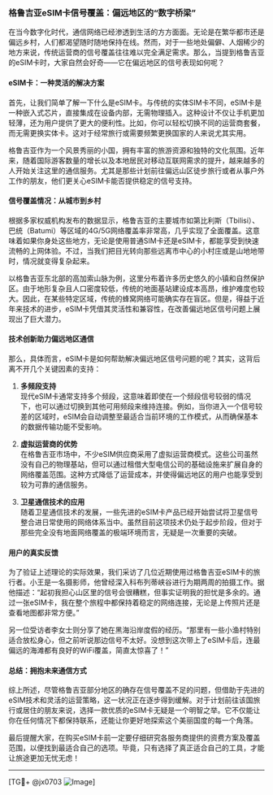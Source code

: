 ### 格鲁吉亚eSIM卡信号覆盖：偏远地区的“数字桥梁”

在当今数字化时代，通信网络已经渗透到生活的方方面面。无论是在繁华都市还是偏远乡村，人们都渴望随时随地保持在线。然而，对于一些地处偏僻、人烟稀少的地方来说，传统运营商的信号覆盖往往难以完全满足需求。那么，当提到格鲁吉亚的eSIM卡时，大家自然会好奇——它在偏远地区的信号表现如何呢？

#### eSIM卡：一种灵活的解决方案

首先，让我们简单了解一下什么是eSIM卡。与传统的实体SIM卡不同，eSIM卡是一种嵌入式芯片，直接集成在设备内部，无需物理插入。这种设计不仅让手机更加轻薄，还为用户提供了更大的便利性。比如，你可以轻松切换不同的运营商套餐，而无需更换实体卡。这对于经常旅行或需要频繁更换国家的人来说尤其实用。

格鲁吉亚作为一个风景秀丽的小国，拥有丰富的旅游资源和独特的文化氛围。近年来，随着国际游客数量的增长以及本地居民对移动互联网需求的提升，越来越多的人开始关注这里的通信服务。尤其是那些计划前往偏远山区徒步旅行或者从事户外工作的朋友，他们更关心eSIM卡能否提供稳定的信号支持。

#### 信号覆盖情况：从城市到乡村

根据多家权威机构发布的数据显示，格鲁吉亚的主要城市如第比利斯（Tbilisi）、巴统（Batumi）等区域的4G/5G网络覆盖率非常高，几乎实现了全面覆盖。这意味着如果你身处这些地方，无论是使用普通SIM卡还是eSIM卡，都能享受到快速流畅的上网体验。不过，当我们把目光转向那些远离市中心的小村庄或是山地地带时，情况就变得复杂起来。

以格鲁吉亚东北部的高加索山脉为例，这里分布着许多历史悠久的小镇和自然保护区。由于地形复杂且人口密度较低，传统的地面基站建设成本高昂，维护难度也较大。因此，在某些特定区域，传统的蜂窝网络可能确实存在盲区。但是，得益于近年来技术的进步，eSIM卡凭借其灵活性和兼容性，在改善偏远地区信号问题上展现出了巨大潜力。

#### 技术创新助力偏远地区通信

那么，具体而言，eSIM卡是如何帮助解决偏远地区信号问题的呢？其实，这背后离不开几个关键因素的支持：

1. **多频段支持**  
   现代eSIM卡通常支持多个频段，这意味着即使在一个频段信号较弱的情况下，也可以通过切换到其他可用频段来维持连接。例如，当你进入一个信号较差的区域时，eSIM会自动调整至最适合当前环境的工作模式，从而确保基本的数据传输功能不受影响。

2. **虚拟运营商的优势**  
   在格鲁吉亚市场中，不少eSIM供应商采用了虚拟运营商模式。这些公司虽然没有自己的物理基站，但可以通过租借大型电信公司的基础设施来扩展自身的网络覆盖范围。这种方式降低了运营成本，并使得偏远地区的用户也能享受到较为可靠的通信服务。

3. **卫星通信技术的应用**  
   随着卫星通信技术的发展，一些先进的eSIM卡产品已经开始尝试将卫星信号整合进日常使用的网络体系当中。虽然目前这项技术仍处于起步阶段，但对于那些完全没有地面网络覆盖的极端环境而言，无疑是一次重要的突破。

#### 用户的真实反馈

为了验证上述理论的实际效果，我们采访了几位近期使用过格鲁吉亚eSIM卡的旅行者。小王是一名摄影师，他曾经深入科布列蒂峡谷进行为期两周的拍摄工作。据他描述：“起初我担心山区里的信号会很糟糕，但事实证明我的担忧是多余的。通过一张eSIM卡，我在整个旅程中都保持着稳定的网络连接，无论是上传照片还是查看地图都非常方便。”

另一位受访者李女士则分享了她在黑海沿岸度假的经历。“那里有一些小渔村特别适合放松身心，但之前听说那边信号不太好。没想到这次带上了eSIM卡后，连最偏远的海滩都有良好的WiFi覆盖，简直太惊喜了！”

#### 总结：拥抱未来通信方式

综上所述，尽管格鲁吉亚部分地区的确存在信号覆盖不足的问题，但借助于先进的eSIM技术和灵活的运营策略，这一状况正在逐步得到缓解。对于计划前往该国旅行或居住的朋友来说，选择一款优质的eSIM卡无疑是一个明智之举。它不仅能让你在任何情况下都保持联系，还能让你更好地探索这个美丽国度的每一个角落。

最后提醒大家，在购买eSIM卡前一定要仔细研究各服务商提供的资费方案及覆盖范围，以便找到最适合自己的选项。毕竟，只有选择了真正适合自己的工具，才能让旅途更加无忧无虑！

---

[TG💪+ @jx0703 ![Image](https://github.com/user-attachments/assets/dbca1d08-cadb-493c-b0ec-ad6f7a83f270)]